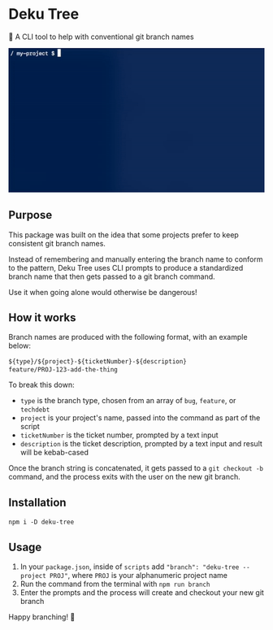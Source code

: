 # Deku Tree

🌳 A CLI tool to help with conventional git branch names

![demo gif](./deku-tree-demo.gif)

## Purpose

This package was built on the idea that some projects prefer to keep consistent git branch names.

Instead of remembering and manually entering the branch name to conform to the pattern, Deku Tree uses CLI prompts to produce a standardized branch name that then gets passed to a git branch command.

Use it when going alone would otherwise be dangerous!

## How it works

Branch names are produced with the following format, with an example below:

```
${type}/${project}-${ticketNumber}-${description}
feature/PROJ-123-add-the-thing
```

To break this down:

- `type` is the branch type, chosen from an array of `bug`, `feature`, or `techdebt`
- `project` is your project's name, passed into the command as part of the script
- `ticketNumber` is the ticket number, prompted by a text input
- `description` is the ticket description, prompted by a text input and result will be kebab-cased

Once the branch string is concatenated, it gets passed to a `git checkout -b` command, and the process exits with the user on the new git branch.

## Installation

```
npm i -D deku-tree
```

## Usage

1. In your `package.json`, inside of `scripts` add `"branch": "deku-tree --project PROJ"`, where `PROJ` is your alphanumeric project name
2. Run the command from the terminal with `npm run branch`
3. Enter the prompts and the process will create and checkout your new git branch

Happy branching! 🌳
